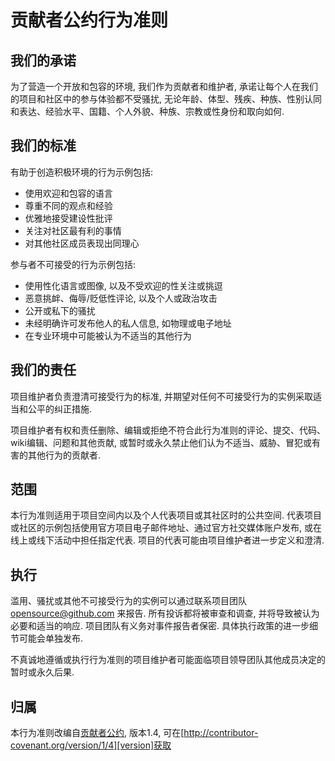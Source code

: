 # 贡献者公约行为准则

## 我们的承诺

为了营造一个开放和包容的环境, 我们作为贡献者和维护者, 承诺让每个人在我们的项目和社区中的参与体验都不受骚扰, 无论年龄、体型、残疾、种族、性别认同和表达、经验水平、国籍、个人外貌、种族、宗教或性身份和取向如何.

## 我们的标准

有助于创造积极环境的行为示例包括: 

* 使用欢迎和包容的语言
* 尊重不同的观点和经验
* 优雅地接受建设性批评
* 关注对社区最有利的事情
* 对其他社区成员表现出同理心

参与者不可接受的行为示例包括: 

* 使用性化语言或图像, 以及不受欢迎的性关注或挑逗
* 恶意挑衅、侮辱/贬低性评论, 以及个人或政治攻击
* 公开或私下的骚扰
* 未经明确许可发布他人的私人信息, 如物理或电子地址
* 在专业环境中可能被认为不适当的其他行为

## 我们的责任

项目维护者负责澄清可接受行为的标准, 并期望对任何不可接受行为的实例采取适当和公平的纠正措施.

项目维护者有权和责任删除、编辑或拒绝不符合此行为准则的评论、提交、代码、wiki编辑、问题和其他贡献, 或暂时或永久禁止他们认为不适当、威胁、冒犯或有害的其他行为的贡献者.

## 范围

本行为准则适用于项目空间内以及个人代表项目或其社区时的公共空间. 代表项目或社区的示例包括使用官方项目电子邮件地址、通过官方社交媒体账户发布, 或在线上或线下活动中担任指定代表. 项目的代表可能由项目维护者进一步定义和澄清.

## 执行

滥用、骚扰或其他不可接受行为的实例可以通过联系项目团队 <opensource@github.com> 来报告. 所有投诉都将被审查和调查, 并将导致被认为必要和适当的响应. 项目团队有义务对事件报告者保密. 具体执行政策的进一步细节可能会单独发布.

不真诚地遵循或执行行为准则的项目维护者可能面临项目领导团队其他成员决定的暂时或永久后果.

## 归属

本行为准则改编自[贡献者公约][homepage], 版本1.4, 
可在[http://contributor-covenant.org/version/1/4][version]获取

[homepage]: http://contributor-covenant.org
[version]: http://contributor-covenant.org/version/1/4/
